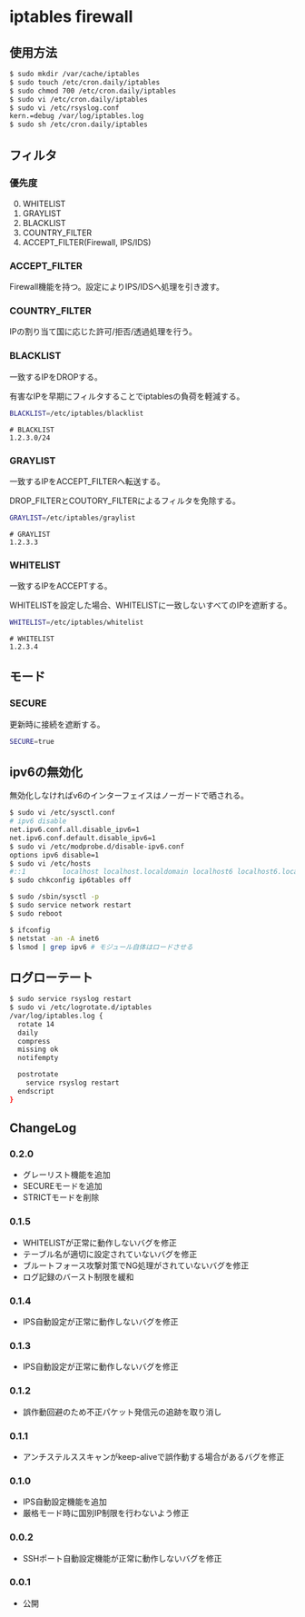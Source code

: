 # iptables firewall

## 使用方法

```sh
$ sudo mkdir /var/cache/iptables
$ sudo touch /etc/cron.daily/iptables
$ sudo chmod 700 /etc/cron.daily/iptables
$ sudo vi /etc/cron.daily/iptables
$ sudo vi /etc/rsyslog.conf
kern.=debug /var/log/iptables.log
$ sudo sh /etc/cron.daily/iptables
```

## フィルタ

### 優先度

0. WHITELIST
0. GRAYLIST
0. BLACKLIST
0. COUNTRY_FILTER
0. ACCEPT_FILTER(Firewall, IPS/IDS)

### ACCEPT_FILTER
Firewall機能を持つ。設定によりIPS/IDSへ処理を引き渡す。

### COUNTRY_FILTER
IPの割り当て国に応じた許可/拒否/透過処理を行う。

### BLACKLIST
一致するIPをDROPする。

有害なIPを早期にフィルタすることでiptablesの負荷を軽減する。

```sh
BLACKLIST=/etc/iptables/blacklist
```

```
# BLACKLIST
1.2.3.0/24
```

### GRAYLIST
一致するIPをACCEPT_FILTERへ転送する。

DROP_FILTERとCOUTORY_FILTERによるフィルタを免除する。

```sh
GRAYLIST=/etc/iptables/graylist
```

```
# GRAYLIST
1.2.3.3
```

### WHITELIST
一致するIPをACCEPTする。

WHITELISTを設定した場合、WHITELISTに一致しないすべてのIPを遮断する。

```sh
WHITELIST=/etc/iptables/whitelist
```

```
# WHITELIST
1.2.3.4
```

## モード

### SECURE
更新時に接続を遮断する。

```sh
SECURE=true
```

## ipv6の無効化
無効化しなければv6のインターフェイスはノーガードで晒される。

```sh
$ sudo vi /etc/sysctl.conf
# ipv6 disable
net.ipv6.conf.all.disable_ipv6=1
net.ipv6.conf.default.disable_ipv6=1
$ sudo vi /etc/modprobe.d/disable-ipv6.conf
options ipv6 disable=1
$ sudo vi /etc/hosts
#::1         localhost localhost.localdomain localhost6 localhost6.localdomain6
$ sudo chkconfig ip6tables off

$ sudo /sbin/sysctl -p
$ sudo service network restart
$ sudo reboot

$ ifconfig
$ netstat -an -A inet6
$ lsmod | grep ipv6 # モジュール自体はロードさせる
```

## ログローテート

```sh
$ sudo service rsyslog restart
$ sudo vi /etc/logrotate.d/iptables
/var/log/iptables.log {
  rotate 14
  daily
  compress
  missing ok
  notifempty

  postrotate
    service rsyslog restart
  endscript
}
```

## ChangeLog

### 0.2.0

* グレーリスト機能を追加
* SECUREモードを追加
* STRICTモードを削除

### 0.1.5

* WHITELISTが正常に動作しないバグを修正
* テーブル名が適切に設定されていないバグを修正
* ブルートフォース攻撃対策でNG処理がされていないバグを修正
* ログ記録のバースト制限を緩和

### 0.1.4

* IPS自動設定が正常に動作しないバグを修正

### 0.1.3

* IPS自動設定が正常に動作しないバグを修正

### 0.1.2

* 誤作動回避のため不正パケット発信元の追跡を取り消し

### 0.1.1

* アンチステルススキャンがkeep-aliveで誤作動する場合があるバグを修正

### 0.1.0

* IPS自動設定機能を追加
* 厳格モード時に国別IP制限を行わないよう修正

### 0.0.2

* SSHポート自動設定機能が正常に動作しないバグを修正

### 0.0.1

* 公開
